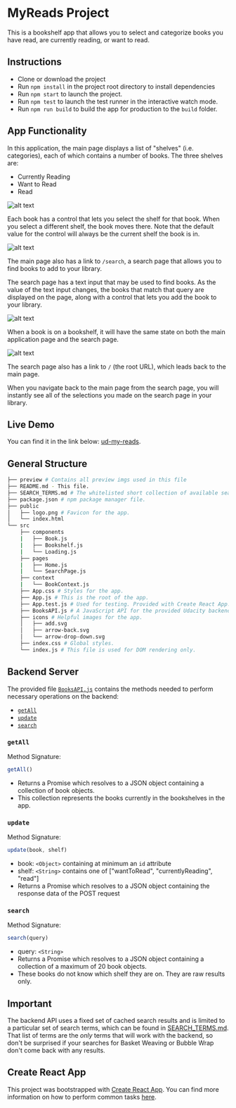 # MyReads Project

This is a bookshelf app that allows you to select and categorize books you have read, are currently reading, or want to read.

## Instructions

- Clone or download the project
- Run `npm install` in the project root directory to install dependencies
- Run `npm start` to launch the project.
- Run `npm test` to launch the test runner in the interactive watch mode.
- Run `npm run build` to build the app for production to the `build` folder.


## App Functionality

In this application, the main page displays a list of "shelves" (i.e. categories), each of which contains a number of books. The three shelves are:

- Currently Reading
- Want to Read
- Read

![alt text](https://github.com/SU-I-KA/myReads-ReactJS/blob/master/preview/01.png?raw=true)

Each book has a control that lets you select the shelf for that book. When you select a different shelf, the book moves there. Note that the default value for the control will always be the current shelf the book is in.

![alt text](https://github.com/SU-I-KA/myReads-ReactJS/blob/master/preview/02.png?raw=true)

The main page also has a link to `/search`, a search page that allows you to find books to add to your library.

The search page has a text input that may be used to find books. As the value of the text input changes, the books that match that query are displayed on the page, along with a control that lets you add the book to your library.

![alt text](https://github.com/SU-I-KA/myReads-ReactJS/blob/master/preview/03.png?raw=true)

When a book is on a bookshelf, it will have the same state on both the main application page and the search page.

![alt text](https://github.com/SU-I-KA/myReads-ReactJS/blob/master/preview/04.gif?raw=true)

The search page also has a link to `/` (the root URL), which leads back to the main page.

When you navigate back to the main page from the search page, you will instantly see all of the selections you made on the search page in your library.

## Live Demo

You can find it in the link below:
[ud-my-reads](https://ud-my-reads.netlify.app/).

## General Structure

```bash
├── preview # Contains all preview imgs used in this file
├── README.md - This file.
├── SEARCH_TERMS.md # The whitelisted short collection of available search terms.
├── package.json # npm package manager file.
├── public
│   ├── logo.png # Favicon for the app.
│   └── index.html
└── src
    ├── components
    |   ├── Book.js
    |   ├── Bookshelf.js
    |   └── Loading.js
    ├── pages
    |   ├── Home.js
    |   └── SearchPage.js
    ├── context
    |   └── BookContext.js
    ├── App.css # Styles for the app.
    ├── App.js # This is the root of the app.
    ├── App.test.js # Used for testing. Provided with Create React App.
    ├── BooksAPI.js # A JavaScript API for the provided Udacity backend. Instructions for the methods are below.
    ├── icons # Helpful images for the app.
    │   ├── add.svg
    │   ├── arrow-back.svg
    │   └── arrow-drop-down.svg
    ├── index.css # Global styles.
    └── index.js # This file is used for DOM rendering only.
```

## Backend Server

The provided file [`BooksAPI.js`](src/BooksAPI.js) contains the methods needed to perform necessary operations on the backend:

- [`getAll`](#getall)
- [`update`](#update)
- [`search`](#search)

### `getAll`

Method Signature:

```js
getAll()
```

- Returns a Promise which resolves to a JSON object containing a collection of book objects.
- This collection represents the books currently in the bookshelves in the app.

### `update`

Method Signature:

```js
update(book, shelf)
```

- book: `<Object>` containing at minimum an `id` attribute
- shelf: `<String>` contains one of ["wantToRead", "currentlyReading", "read"]
- Returns a Promise which resolves to a JSON object containing the response data of the POST request

### `search`

Method Signature:

```js
search(query)
```

- query: `<String>`
- Returns a Promise which resolves to a JSON object containing a collection of a maximum of 20 book objects.
- These books do not know which shelf they are on. They are raw results only.

## Important

The backend API uses a fixed set of cached search results and is limited to a particular set of search terms, which can be found in [SEARCH_TERMS.md](SEARCH_TERMS.md). That list of terms are the _only_ terms that will work with the backend, so don't be surprised if your searches for Basket Weaving or Bubble Wrap don't come back with any results.

## Create React App

This project was bootstrapped with [Create React App](https://github.com/facebookincubator/create-react-app). You can find more information on how to perform common tasks [here](https://github.com/facebookincubator/create-react-app/blob/master/packages/react-scripts/template/README.md).
